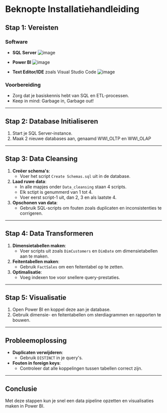 # Beknopte Installatiehandleiding

## Stap 1: Vereisten

### Software

- **SQL Server** ![image](https://github.com/user-attachments/assets/aae148e3-e8e0-423a-9e52-bb9d030f88a2)

- **Power BI**   ![image](https://github.com/user-attachments/assets/ec7007a3-c5c7-42bb-8bc6-c0816f857dc0)

- **Text Editor/IDE** zoals Visual Studio Code ![image](https://github.com/user-attachments/assets/93611e87-1895-4e57-949c-4f0bdb86b1cc)


### Voorbereiding

- Zorg dat je basiskennis hebt van SQL en ETL-processen.
- Keep in mind: Garbage in, Garbage out!

---

## Stap 2: Database Initialiseren

1. Start je SQL Server-instance.
2. Maak 2 nieuwe databases aan, genaamd WWI_OLTP en WWI_OLAP

---

## Stap 3: Data Cleansing

1. **Creëer schema's**:
   - Voer het script `Create Schemas.sql` uit in de database.
2. **Laad ruwe data**:
   - In alle mapjes onder `Data_cleansing` staan 4 scripts.
   - Elk sctipt is genummerd van 1 tot 4.
   - Voer eerst script-1 uit, dan 2, 3 en als laatste 4.
3. **Opschonen van data**:
   - Gebruik SQL-scripts om fouten zoals duplicaten en inconsistenties te corrigeren.

---

## Stap 4: Data Transformeren

1. **Dimensietabellen maken**:
   - Voer scripts uit zoals `DimCustomers` en `DimDate` om dimensietabellen aan te maken.
2. **Feitentabellen maken**:
   - Gebruik `FactSales` om een feitentabel op te zetten.
3. **Optimalisatie**:
   - Voeg indexen toe voor snellere query-prestaties.

---

## Stap 5: Visualisatie

1. Open Power BI en koppel deze aan je database.
2. Gebruik dimensie- en feitentabellen om sterdiagrammen en rapporten te bouwen.

---

## Probleemoplossing

- **Duplicaten verwijderen**:
  - Gebruik `DISTINCT` in je query's.
- **Fouten in foreign keys**:
  - Controleer dat alle koppelingen tussen tabellen correct zijn.

---

## Conclusie

Met deze stappen kun je snel een data pipeline opzetten en visualisaties maken in Power BI.
